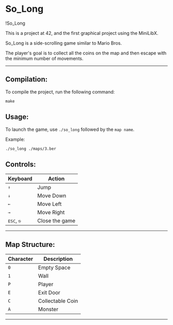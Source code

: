 # So_Long

!So_Long

This is a project at 42, and the first graphical project using the MiniLibX.

So_Long is a side-scrolling game similar to Mario Bros.

The player's goal is to collect all the coins on the map and then escape with the minimum number of movements.

---

## Compilation:

To compile the project, run the following command:

```
make
```

## Usage:

To launch the game, use `./so_long` followed by the `map name`.

Example:

```
./so_long ./maps/3.ber
```

## Controls:

| Keyboard | Action |
|---|---|
| <kbd>↑</kbd>| Jump |
|  <kbd>↓</kbd>| Move Down |
|  <kbd>←</kbd>| Move Left |
|<kbd>→</kbd>| Move Right |
| <kbd>ESC</kbd>, `⎋`| Close the game |

---

## Map Structure:

| Character | Description|
|--|--|
| `0` | Empty Space |
| `1` | Wall |
| `P` | Player |
| `E` | Exit Door |
| `C` | Collectable Coin |
| `A` | Monster |

---

